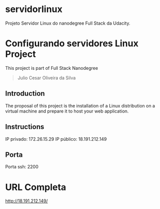 # servidorlinux
Projeto Servidor Linux do nanodegree Full Stack da Udacity.

# Configurando servidores Linux Project

This project is part of Full Stack Nanodegree

> Julio Cesar Oliveira da Silva

## Introduction

The proposal  of this project is the installation of a Linux distribution on a virtual machine and prepare it to host your web application.

## Instructions

IP privado: 172.26.15.29
IP público: 18.191.212.149

## Porta
Porta ssh: 2200

# URL Completa
http://18.191.212.149/


